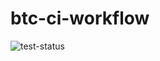 # btc-ci-workflow

![test-status]([https://github.com/github/docs/actions/workflows/main.yml/badge.svg](https://github.com/thabok/btc-ci-workflow/actions/workflows/test_ec.yml/badge.svg))
